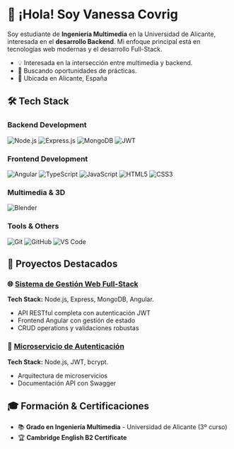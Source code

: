 # 👋 ¡Hola! Soy Vanessa Covrig

Soy estudiante de **Ingeniería Multimedia** en la Universidad de Alicante, interesada en el **desarrollo Backend**. Mi enfoque principal está en tecnologías web modernas y el desarrollo Full-Stack.

- 💡 Interesada en la intersección entre multimedia y backend.
- 🎯 Buscando oportunidades de prácticas.
- 📍 Ubicada en Alicante, España

## 🛠️ Tech Stack

### Backend Development
![Node.js](https://img.shields.io/badge/Node.js-43853D?style=for-the-badge&logo=node.js&logoColor=white)
![Express.js](https://img.shields.io/badge/Express.js-404D59?style=for-the-badge&logo=express&logoColor=white)
![MongoDB](https://img.shields.io/badge/MongoDB-4EA94B?style=for-the-badge&logo=mongodb&logoColor=white)
![JWT](https://img.shields.io/badge/JWT-black?style=for-the-badge&logo=JSON%20web%20tokens)

### Frontend Development
![Angular](https://img.shields.io/badge/Angular-DD0031?style=for-the-badge&logo=angular&logoColor=white)
![TypeScript](https://img.shields.io/badge/TypeScript-007ACC?style=for-the-badge&logo=typescript&logoColor=white)
![JavaScript](https://img.shields.io/badge/JavaScript-F7DF1E?style=for-the-badge&logo=javascript&logoColor=black)
![HTML5](https://img.shields.io/badge/HTML5-E34F26?style=for-the-badge&logo=html5&logoColor=white)
![CSS3](https://img.shields.io/badge/CSS3-1572B6?style=for-the-badge&logo=css3&logoColor=white)

### Multimedia & 3D
![Blender](https://img.shields.io/badge/blender-%23F5792A.svg?style=for-the-badge&logo=blender&logoColor=white)


### Tools & Others
![Git](https://img.shields.io/badge/GIT-E44C30?style=for-the-badge&logo=git&logoColor=white)
![GitHub](https://img.shields.io/badge/GitHub-100000?style=for-the-badge&logo=github&logoColor=white)
![VS Code](https://img.shields.io/badge/Visual_Studio_Code-0078D4?style=for-the-badge&logo=visual%20studio%20code&logoColor=white)


## 🚀 Proyectos Destacados

### 🌐 [Sistema de Gestión Web Full-Stack](https://github.com/vanessacovrig/proyecto-fullstack)
**Tech Stack:** Node.js, Express, MongoDB, Angular.
- API RESTful completa con autenticación JWT
- Frontend Angular con gestión de estado
- CRUD operations y validaciones robustas


### 🔧 [Microservicio de Autenticación](https://github.com/vanessacovrig/auth-microservice)
**Tech Stack:** Node.js, JWT, bcrypt.
- Arquitectura de microservicios
- Documentación API con Swagger

## 🎓 Formación & Certificaciones

- 📚 **Grado en Ingeniería Multimedia** - Universidad de Alicante (3º curso)
- 🏆 **Cambridge English B2 Certificate**

